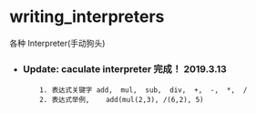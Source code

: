 # writing_interpreters
各种 Interpreter(手动狗头)

* ### Update: caculate interpreter 完成！  2019.3.13
          1. 表达式关键字 add,  mul,  sub,  div,  +,  -,  *,  /
          2. 表达式举例,    add(mul(2,3), /(6,2), 5)
